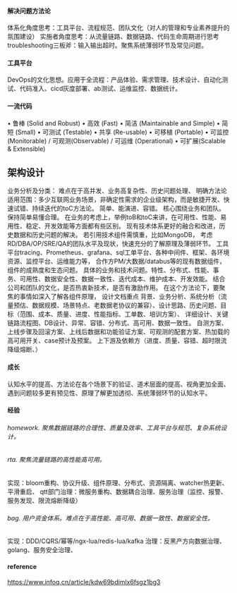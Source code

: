 #### 解决问题方法论
体系化角度思考：工具平台、流程规范、团队文化（对人的管理和专业素养提升的氛围建设）
实施者角度思考：从流量链路、数据链路、代码生命周期进行思考
troubleshooting三板斧：输入输出超时。聚焦系统薄弱环节及常见问题。

#### 工具平台
DevOps的文化思想。应用于全流程：产品体验、需求管理、技术设计、自动化测试、代码准入、cicd灰度部署、ab测试、运维监控、数据统计。

#### 一流代码
• 鲁棒 (Solid and Robust)
• 高效 (Fast)
• 简洁 (Maintainable and Simple)
• 简短 (Small)
• 可测试 (Testable)
• 共享 (Re-usable)
• 可移植 (Portable)
• 可监控 (Monitorable) / 可观测(Observable) / 可运维 (Operational)
• 可扩展(Scalable & Extensible)

## 架构设计
业务分析及分类： 难点在于高并发、业务高复杂性、历史问题处理、
明确方法论适用范围：多少互联网业务场景，非确定性需求的企业级架构，而是敏捷开发、快速试错、持续迭代的toC方法论。
简单、能演进、容错。
核心围绕业务和团队。
保持简单易懂合理。
在业务的考虑上，举例toB和toC来讲，在可用性、性能、易用性、稳定、开发效能等方面都有些区别。
现有技术体系更好的融合和改进，历史数据和历史问题的解决。
若引用技术组件需慎重，比如MongoDB， 
    考虑RD/DBA/OP/SRE/QA的团队水平及现状，快速充分的了解原理及薄弱环节。
    工具平台tracing、Prometheus、grafana、sql工单平台、各种中间件、框架、各环境资源、监控平台、运维能力等，
    合作方PM/大数据/databus等的现有数据组件，
    组件的成熟度和生态问题。
    具体的业务和技术问题。特性、分布式、性能、事务、可用性、数据安全性、数据一致性、迭代成本、维护成本、开发效能。
    结合公司和团队的文化，是否热衷新技术，是否有激励作用。
在这个方法论下，要聚焦的事情如深入了解各组件原理，
设计文档重点
    背景、业务分析、系统分析（流量预估、数据规模、场景特点、老数据老协议的兼容）、设计思路、历史问题、目标（范围、成本、质量、进度、性能指标、工单数、培训方案）、
    详细设计、关键链路流程图、DB设计、异常、容错、分布式、高可用、数据一致性。
    自测方案、上线步骤及回滚方案、上线后数据和功能验证方案、可观测的配套方案、热加载的高可用开关、case预计及预案。
    上下游及依赖方（进度、质量、容错、超时限流降级熔断、）


#### 成长
认知水平的提高、方法论在各个场景下的验证、道术层面的提高、视角更加全面、遇到问题较多更有预见性、原理了解更加透彻、系统薄弱环节的认知水平。

#### 经验
###### homework. 聚焦数据链路的合理性、质量及效率、工具平台与规范、复杂系统设计。
###### rta. 聚焦流量链路的高性能高可用。
实现：bloom重构、协议升级、组件原理、分布式、资源隔离、watcher热更新、平滑重启、
qtt部门治理：微服务重构、数据耦合治理、服务治理（监控、报警、服务发现、限流熔断降级）
###### bag. 用户资金体系。难点在于高性能、高可用、数据一致性、数据安全性。 
实现：DDD/CQRS/幂等/ngx-lua/redis-lua/kafka
治理：反黑产方向数据治理、golang、服务安全治理、


#### reference
https://www.infoq.cn/article/kdw69bdimlx6fsgz1bg3




